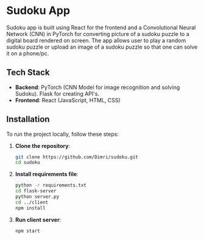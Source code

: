 # Sudoku App

Sudoku app is built using React for the frontend and a Convolutional Neural Network (CNN) in PyTorch for converting picture of a sudoku puzzle to a digital board rendered on screen. The app allows user to play a random sudoku puzzle or upload an image of a sudoku puzzle so that one can solve it on a phone/pc.

## Tech Stack

- **Backend**: PyTorch (CNN Model for image recognition and solving Sudoku). Flask for creating API's.
- **Frontend**: React (JavaScript, HTML, CSS)

## Installation

To run the project locally, follow these steps:

1. **Clone the repository**:
   ```bash
   git clone https://github.com/Dimri/sudoku.git
   cd sudoku
   ```
2. **Install requirements file**:
   ```bash
   python -r requirements.txt
   cd flask-server
   python server.py
   cd ../client
   npm install
   ```
3. **Run client server**:
   ```bash
   npm start
   ```
